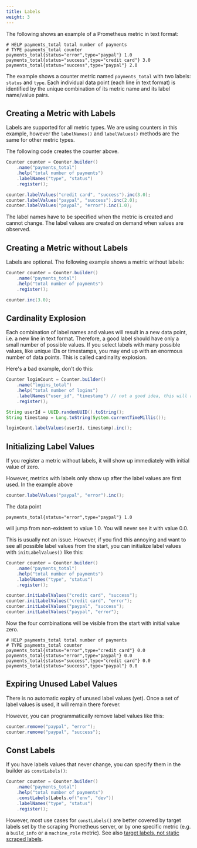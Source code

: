 ```yaml
---
title: Labels
weight: 3
---
```


The following shows an example of a Prometheus metric in text format:

```text
# HELP payments_total total number of payments
# TYPE payments_total counter
payments_total{status="error",type="paypal"} 1.0
payments_total{status="success",type="credit card"} 3.0
payments_total{status="success",type="paypal"} 2.0
```

The example shows a counter metric named `payments_total` with two labels: `status` and `type`.
Each individual data point (each line in text format) is identified by the unique combination of
its metric name and its label name/value pairs.

## Creating a Metric with Labels

Labels are supported for all metric types. We are using counters in this example, however the
`labelNames()` and `labelValues()` methods are the same for other metric types.

The following code creates the counter above.

```java
Counter counter = Counter.builder()
    .name("payments_total")
    .help("total number of payments")
    .labelNames("type", "status")
    .register();

counter.labelValues("credit card", "success").inc(3.0);
counter.labelValues("paypal", "success").inc(2.0);
counter.labelValues("paypal", "error").inc(1.0);
```

The label names have to be specified when the metric is created and cannot change. The label values
are created on demand when values are observed.

## Creating a Metric without Labels

Labels are optional. The following example shows a metric without labels:

```java
Counter counter = Counter.builder()
    .name("payments_total")
    .help("total number of payments")
    .register();

counter.inc(3.0);
```

## Cardinality Explosion

Each combination of label names and values will result in a new data point, i.e. a new line in text
format.
Therefore, a good label should have only a small number of possible values.
If you select labels with many possible values, like unique IDs or timestamps,
you may end up with an enormous number of data points.
This is called cardinality explosion.

Here's a bad example, don't do this:

```java
Counter loginCount = Counter.builder()
    .name("logins_total")
    .help("total number of logins")
    .labelNames("user_id", "timestamp") // not a good idea, this will result in too many data points
    .register();

String userId = UUID.randomUUID().toString();
String timestamp = Long.toString(System.currentTimeMillis());

loginCount.labelValues(userId, timestamp).inc();
```

## Initializing Label Values

If you register a metric without labels, it will show up immediately with initial value of zero.

However, metrics with labels only show up after the label values are first used. In the example above

```java
counter.labelValues("paypal", "error").inc();
```

The data point

```text
payments_total{status="error",type="paypal"} 1.0
```

will jump from non-existent to value 1.0. You will never see it with value 0.0.

This is usually not an issue. However, if you find this annoying and want to see all possible label
values from the start, you can initialize label values with `initLabelValues()` like this:

```java
Counter counter = Counter.builder()
    .name("payments_total")
    .help("total number of payments")
    .labelNames("type", "status")
    .register();

counter.initLabelValues("credit card", "success");
counter.initLabelValues("credit card", "error");
counter.initLabelValues("paypal", "success");
counter.initLabelValues("paypal", "error");
```

Now the four combinations will be visible from the start with initial value zero.

```text
# HELP payments_total total number of payments
# TYPE payments_total counter
payments_total{status="error",type="credit card"} 0.0
payments_total{status="error",type="paypal"} 0.0
payments_total{status="success",type="credit card"} 0.0
payments_total{status="success",type="paypal"} 0.0
```

## Expiring Unused Label Values

There is no automatic expiry of unused label values (yet). Once a set of label values is used, it
will remain there forever.

However, you can programmatically remove label values like this:

```java
counter.remove("paypal", "error");
counter.remove("paypal", "success");
```

## Const Labels

If you have labels values that never change, you can specify them in the builder as `constLabels()`:

```java
Counter counter = Counter.builder()
    .name("payments_total")
    .help("total number of payments")
    .constLabels(Labels.of("env", "dev"))
    .labelNames("type", "status")
    .register();
```

However, most use cases for `constLabels()` are better covered by target labels set by the scraping
Prometheus server,
or by one specific metric (e.g. a `build_info` or a `machine_role` metric). See also
[target labels, not static scraped labels](https://prometheus.io/docs/instrumenting/writing_exporters/#target-labels-not-static-scraped-labels).

